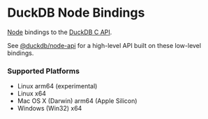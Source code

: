 # DuckDB Node Bindings

[Node](https://nodejs.org/) bindings to the [DuckDB C API](https://duckdb.org/docs/api/c/overview).

See [@duckdb/node-api](https://www.npmjs.com/package/@duckdb/node-api) for a high-level API built on these low-level bindings.

### Supported Platforms

- Linux arm64 (experimental)
- Linux x64
- Mac OS X (Darwin) arm64 (Apple Silicon)
- Windows (Win32) x64
